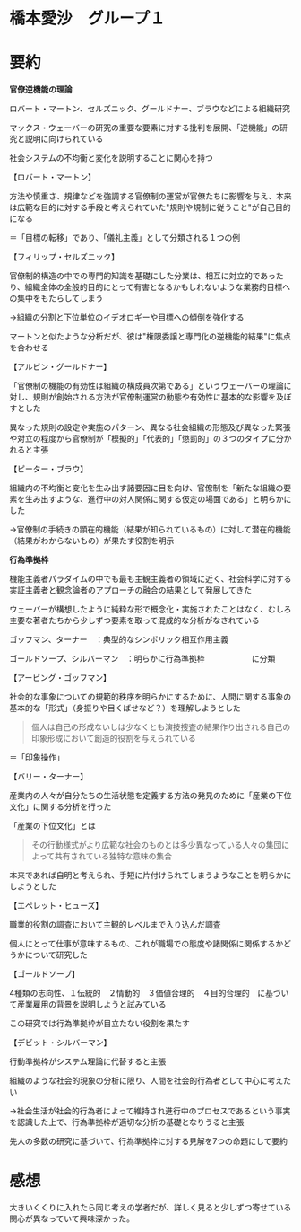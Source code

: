 # 橋本愛沙　グループ１
# 要約
**官僚逆機能の理論**

ロバート・マートン、セルズニック、グールドナー、ブラウなどによる組織研究

マックス・ウェーバーの研究の重要な要素に対する批判を展開、「逆機能」の研究と説明に向けられている

社会システムの不均衡と変化を説明することに関心を持つ

【ロバート・マートン】

方法や慎重さ、規律などを強調する官僚制の運営が官僚たちに影響を与え、本来は広範な目的に対する手段と考えられていた"規則や規制に従うこと"が自己目的になる

＝「目標の転移」であり、「儀礼主義」として分類される１つの例

【フィリップ・セルズニック】

官僚制的構造の中での専門的知識を基礎にした分業は、相互に対立的であったり、組織全体の全般的目的にとって有害となるかもしれないような業務的目標への集中をもたらしてしまう

→組織の分割と下位単位のイデオロギーや目標への傾倒を強化する

マートンと似たような分析だが、彼は"権限委譲と専門化の逆機能的結果"に焦点を合わせる

【アルビン・グールドナー】

「官僚制の機能の有効性は組織の構成員次第である」というウェーバーの理論に対し、規則が創始される方法が官僚制運営の動態や有効性に基本的な影響を及ぼすとした

異なった規則の設定や実施のパターン、異なる社会組織の形態及び異なった緊張や対立の程度から官僚制が「模擬的」「代表的」「懲罰的」の３つのタイプに分かれると主張

【ピーター・ブラウ】

組織内の不均衡と変化を生み出す諸要因に目を向け、官僚制を「新たな組織の要素を生み出すような、進行中の対人関係に関する仮定の場面である」と明らかにした

→官僚制の手続きの顕在的機能（結果が知られているもの）に対して潜在的機能（結果がわからないもの）が果たす役割を明示

**行為準拠枠**

機能主義者パラダイムの中でも最も主観主義者の領域に近く、社会科学に対する実証主義者と観念論者のアプローチの融合の結果として発展してきた

ウェーバーが構想したように純粋な形で概念化・実施されたことはなく、むしろ主要な著者たちから少しずつ要素を取って混成的な分析がなされている

ゴッフマン、ターナー　：典型的なシンボリック相互作用主義

ゴールドソープ、シルバーマン　：明らかに行為準拠枠　　　　　　に分類

【アービング・ゴッフマン】

社会的な事象についての規範的秩序を明らかにするために、人間に関する事象の基本的な「形式」（身振りや目くばせなど？）を理解しようとした

> 個人は自己の形成ないしは少なくとも演技捜査の結果作り出される自己の印象形成において創造的役割を与えられている

＝「印象操作」

【バリー・ターナー】

産業内の人々が自分たちの生活状態を定義する方法の発見のために「産業の下位文化」に関する分析を行った

「産業の下位文化」とは

> その行動様式がより広範な社会のものとは多少異なっている人々の集団によって共有されている独特な意味の集合

本来であれば自明と考えられ、手短に片付けられてしまうようなことを明らかにしようとした

【エペレット・ヒューズ】

職業的役割の調査において主観的レベルまで入り込んだ調査

個人にとって仕事が意味するもの、これが職場での態度や諸関係に関係するかどうかについて研究した

【ゴールドソープ】

4種類の志向性、１伝統的　２情動的　３価値合理的　４目的合理的　に基づいて産業雇用の背景を説明しようと試みている

この研究では行為準拠枠が目立たない役割を果たす

【デビット・シルバーマン】

行動準拠枠がシステム理論に代替すると主張

組織のような社会的現象の分析に限り、人間を社会的行為者として中心に考えたい

→社会生活が社会的行為者によって維持され進行中のプロセスであるという事実を認識した上で、行為準拠枠が適切な分析の基礎となりうると主張

先人の多数の研究に基づいて、行為準拠枠に対する見解を7つの命題にして要約

# 感想
大きいくくりに入れたら同じ考えの学者だが、詳しく見ると少しずつ寄せている関心が異なっていて興味深かった。

